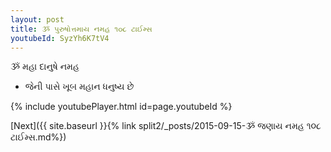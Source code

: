 ```yaml
---
layout: post
title: ૐ પુરુષોત્તમાય નમહ ૧૦૮ ટાઈમ્સ
youtubeId: SyzYh6K7tV4
---
```

 
 
 ૐ મહા દાનુષે નમહ  
 
 -  જેની પાસે ખૂબ મહાન ધનુષ્ય છે 
 
  
 
  
 
 
 
 
 
 


{% include youtubePlayer.html id=page.youtubeId %}
 
[Next]({{ site.baseurl }}{% link  split2/_posts/2015-09-15-ૐ જણાય નમહ ૧૦૮ ટાઈમ્સ.md%})
 
